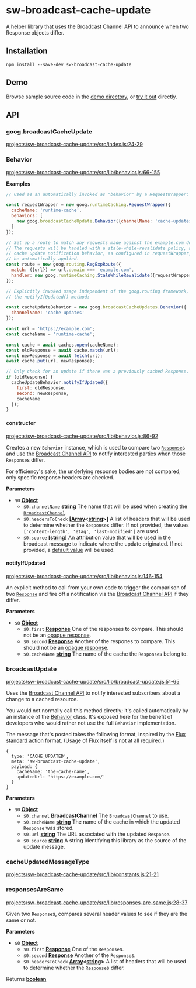 # sw-broadcast-cache-update

A helper library that uses the Broadcast Channel API to announce when two Response objects differ.

## Installation

`npm install --save-dev sw-broadcast-cache-update`

## Demo

Browse sample source code in the [demo directory](https://github.com/GoogleChrome/sw-helpers/tree/master/projects/sw-broadcast-cache-update/demo), or
[try it out](https://googlechrome.github.io/sw-helpers/sw-broadcast-cache-update/demo/) directly.

## API

<!-- Generated by documentation.js. Update this documentation by updating the source code. -->

### goog.broadcastCacheUpdate

[projects/sw-broadcast-cache-update/src/index.js:24-29](https://github.com/GoogleChrome/sw-helpers/blob/70869e911f397ce19e50253cffd95eff54422b77/projects/sw-broadcast-cache-update/src/index.js#L24-L29 "Source code on GitHub")

### Behavior

[projects/sw-broadcast-cache-update/src/lib/behavior.js:66-155](https://github.com/GoogleChrome/sw-helpers/blob/70869e911f397ce19e50253cffd95eff54422b77/projects/sw-broadcast-cache-update/src/lib/behavior.js#L66-L155 "Source code on GitHub")

**Examples**

```javascript
// Used as an automatically invoked as "behavior" by a RequestWrapper:

const requestWrapper = new goog.runtimeCaching.RequestWrapper({
  cacheName: 'runtime-cache',
  behaviors: [
    new goog.broadcastCacheUpdate.Behavior({channelName: 'cache-updates'})
  ]
});

// Set up a route to match any requests made against the example.com domain.
// The requests will be handled with a stale-while-revalidate policy, and the
// cache update notification behavior, as configured in requestWrapper, will
// be automatically applied.
const route = new goog.routing.RegExpRoute({
  match: ({url}) => url.domain === 'example.com',
  handler: new goog.runtimeCaching.StaleWhileRevalidate({requestWrapper})
});
```

```javascript
// Explicitly invoked usage independent of the goog.routing framework, via
// the notifyIfUpdated() method:

const cacheUpdateBehavior = new goog.broadcastCacheUpdates.Behavior({
  channelName: 'cache-updates'
});

const url = 'https://example.com';
const cacheName = 'runtime-cache';

const cache = await caches.open(cacheName);
const oldResponse = await cache.match(url);
const newResponse = await fetch(url);
await cache.put(url, newResponse);

// Only check for an update if there was a previously cached Response.
if (oldResponse) {
  cacheUpdateBehavior.notifyIfUpdated({
    first: oldResponse,
    second: newResponse,
    cacheName
  });
}
```

#### constructor

[projects/sw-broadcast-cache-update/src/lib/behavior.js:86-92](https://github.com/GoogleChrome/sw-helpers/blob/70869e911f397ce19e50253cffd95eff54422b77/projects/sw-broadcast-cache-update/src/lib/behavior.js#L86-L92 "Source code on GitHub")

Creates a new `Behavior` instance, which is used to compare two
[`Response`](https://developer.mozilla.org/en-US/docs/Web/API/Response)s
and use the [Broadcast Channel API](https://developers.google.com/web/updates/2016/09/broadcastchannel)
to notify interested parties when those `Response`s differ.

For efficiency's sake, the underlying response bodies are not compared;
only specific response headers are checked.

**Parameters**

-   `$0` **[Object](https://developer.mozilla.org/en-US/docs/Web/JavaScript/Reference/Global_Objects/Object)** 
    -   `$0.channelName` **[string](https://developer.mozilla.org/en-US/docs/Web/JavaScript/Reference/Global_Objects/String)** The name that will be used when creating the
               [`BroadcastChannel`](https://developer.mozilla.org/en-US/docs/Web/API/BroadcastChannel/BroadcastChannel).
    -   `$0.headersToCheck` **\[[Array](https://developer.mozilla.org/en-US/docs/Web/JavaScript/Reference/Global_Objects/Array)&lt;[string](https://developer.mozilla.org/en-US/docs/Web/JavaScript/Reference/Global_Objects/String)>]** A list of headers that will be
               used to determine whether the `Response`s differ. If not provided,
               the values `['content-length', 'etag', 'last-modified']` are used.
    -   `$0.source` **\[[string](https://developer.mozilla.org/en-US/docs/Web/JavaScript/Reference/Global_Objects/String)]** An attribution value that will be used in the
               broadcast message to indicate where the update originated. If not
               provided, a
               [default value](constants#defaultSource) will be used.

#### notifyIfUpdated

[projects/sw-broadcast-cache-update/src/lib/behavior.js:146-154](https://github.com/GoogleChrome/sw-helpers/blob/70869e911f397ce19e50253cffd95eff54422b77/projects/sw-broadcast-cache-update/src/lib/behavior.js#L146-L154 "Source code on GitHub")

An explicit method to call from your own code to trigger the comparison of
two [`Response`](https://developer.mozilla.org/en-US/docs/Web/API/Response)
and fire off a notification via the
[Broadcast Channel API](https://developers.google.com/web/updates/2016/09/broadcastchannel)
if they differ.

**Parameters**

-   `$0` **[Object](https://developer.mozilla.org/en-US/docs/Web/JavaScript/Reference/Global_Objects/Object)** 
    -   `$0.first` **[Response](https://developer.mozilla.org/en-US/docs/Web/Guide/HTML/HTML5)** One of the responses to compare.
               This should not be an [opaque response](http://stackoverflow.com/questions/39109789).
    -   `$0.second` **[Response](https://developer.mozilla.org/en-US/docs/Web/Guide/HTML/HTML5)** Another of the respones to compare.
               This should not be an [opaque response](http://stackoverflow.com/questions/39109789).
    -   `$0.cacheName` **[string](https://developer.mozilla.org/en-US/docs/Web/JavaScript/Reference/Global_Objects/String)** The name of the cache the `Response`s belong to.

### broadcastUpdate

[projects/sw-broadcast-cache-update/src/lib/broadcast-update.js:51-65](https://github.com/GoogleChrome/sw-helpers/blob/70869e911f397ce19e50253cffd95eff54422b77/projects/sw-broadcast-cache-update/src/lib/broadcast-update.js#L51-L65 "Source code on GitHub")

Uses the [Broadcast Channel API](https://developers.google.com/web/updates/2016/09/broadcastchannel)
to notify interested subscribers about a change to a cached resource.

You would not normally call this method directly; it's called automatically
by an instance of the [Behavior](#behavior) class. It's exposed here for the
benefit of developers who would rather not use the full `Behavior`
implementation.

The message that's posted takes the following format, inspired by the
[Flux standard action](https://github.com/acdlite/flux-standard-action#introduction)
format. (Usage of [Flux](https://facebook.github.io/flux/) itself is not at
all required.)

    {
      type: 'CACHE_UPDATED',
      meta: 'sw-broadcast-cache-update',
      payload: {
        cacheName: 'the-cache-name',
        updatedUrl: 'https://example.com/'
      }
    }

**Parameters**

-   `$0` **[Object](https://developer.mozilla.org/en-US/docs/Web/JavaScript/Reference/Global_Objects/Object)** 
    -   `$0.channel` **BroadcastChannel** The `BroadcastChannel` to use.
    -   `$0.cacheName` **[string](https://developer.mozilla.org/en-US/docs/Web/JavaScript/Reference/Global_Objects/String)** The name of the cache in which the updated
               `Response` was stored.
    -   `$0.url` **[string](https://developer.mozilla.org/en-US/docs/Web/JavaScript/Reference/Global_Objects/String)** The URL associated with the updated `Response`.
    -   `$0.source` **[string](https://developer.mozilla.org/en-US/docs/Web/JavaScript/Reference/Global_Objects/String)** A string identifying this library as the source of
               the update message.

### cacheUpdatedMessageType

[projects/sw-broadcast-cache-update/src/lib/constants.js:21-21](https://github.com/GoogleChrome/sw-helpers/blob/70869e911f397ce19e50253cffd95eff54422b77/projects/sw-broadcast-cache-update/src/lib/constants.js#L21-L21 "Source code on GitHub")

### responsesAreSame

[projects/sw-broadcast-cache-update/src/lib/responses-are-same.js:28-37](https://github.com/GoogleChrome/sw-helpers/blob/70869e911f397ce19e50253cffd95eff54422b77/projects/sw-broadcast-cache-update/src/lib/responses-are-same.js#L28-L37 "Source code on GitHub")

Given two `Response`s, compares several header values to see if they are
the same or not.

**Parameters**

-   `$0` **[Object](https://developer.mozilla.org/en-US/docs/Web/JavaScript/Reference/Global_Objects/Object)** 
    -   `$0.first` **[Response](https://developer.mozilla.org/en-US/docs/Web/Guide/HTML/HTML5)** One of the `Response`s.
    -   `$0.second` **[Response](https://developer.mozilla.org/en-US/docs/Web/Guide/HTML/HTML5)** Another of the `Response`s.
    -   `$0.headersToCheck` **[Array](https://developer.mozilla.org/en-US/docs/Web/JavaScript/Reference/Global_Objects/Array)&lt;[string](https://developer.mozilla.org/en-US/docs/Web/JavaScript/Reference/Global_Objects/String)>** A list of headers that will be
               used to determine whether the `Response`s differ.

Returns **[boolean](https://developer.mozilla.org/en-US/docs/Web/JavaScript/Reference/Global_Objects/Boolean)** 
